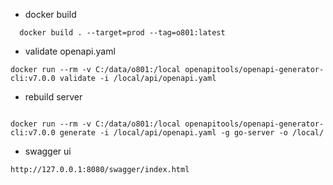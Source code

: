 
* docker build

```shell
  docker build . --target=prod --tag=o801:latest
```

* validate openapi.yaml
```shell
docker run --rm -v C:/data/o801:/local openapitools/openapi-generator-cli:v7.0.0 validate -i /local/api/openapi.yaml
```

* rebuild server
```shell

docker run --rm -v C:/data/o801:/local openapitools/openapi-generator-cli:v7.0.0 generate -i /local/api/openapi.yaml -g go-server -o /local/
```


* swagger ui
```html
http://127.0.0.1:8080/swagger/index.html
```
